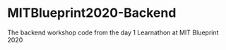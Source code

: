 # MITBlueprint2020-Backend
The backend workshop code from the day 1 Learnathon at MIT Blueprint 2020
